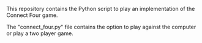 This repository contains the Python script to play an implementation 
of the Connect Four game.

The "connect_four.py" file contains the option to play against the computer 
or play a two player game.
